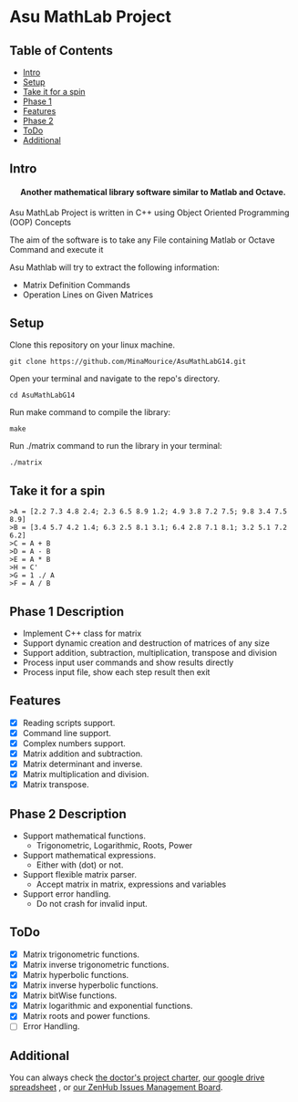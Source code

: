 Asu MathLab Project
====================
## Table of Contents
- [Intro](#intro)
- [Setup](#setup)
- [Take it for a spin](#take-it-for-a-spin)
- [Phase 1](#phase-1-description)
- [Features](#features)
- [Phase 2](#phase-2-description)
- [ToDo](#todo)
- [Additional](#additional)

## Intro

<h4 align="center">Another mathematical library software similar to Matlab and Octave.</h4>
Asu MathLab Project is written in C++ using Object Oriented Programming (OOP) Concepts

The aim of the software is to
take any File containing Matlab or Octave Command and execute it

Asu Mathlab will try to extract the following information:

-  Matrix Definition Commands
-  Operation Lines on Given Matrices

## Setup

Clone this repository on your linux machine.

    git clone https://github.com/MinaMourice/AsuMathLabG14.git
Open your terminal and navigate to the repo's directory.

    cd AsuMathLabG14
Run make command to compile the library:    
    
    make
    
Run ./matrix command to run the library in your terminal:

    ./matrix
    
    
## Take it for a spin

    >A = [2.2 7.3 4.8 2.4; 2.3 6.5 8.9 1.2; 4.9 3.8 7.2 7.5; 9.8 3.4 7.5 8.9]
    >B = [3.4 5.7 4.2 1.4; 6.3 2.5 8.1 3.1; 6.4 2.8 7.1 8.1; 3.2 5.1 7.2 6.2]
    >C = A + B
    >D = A - B
    >E = A * B
    >H = C'
    >G = 1 ./ A
    >F = A / B 


## Phase 1 Description

- Implement C++ class for matrix
- Support dynamic creation and destruction of matrices of any size
- Support addition, subtraction, multiplication, transpose and division
- Process input user commands and show results directly 
- Process input file, show each step result then exit


## Features
* [x] Reading scripts support.
* [x] Command line support.
* [x] Complex numbers support.
* [x] Matrix addition and subtraction.
* [x] Matrix determinant and inverse.
* [x] Matrix multiplication and division.
* [x] Matrix transpose.

## Phase 2 Description

- Support mathematical functions. 
    * Trigonometric, Logarithmic, Roots, Power
- Support mathematical expressions.
    * Either with (dot) or not.
- Support flexible matrix parser.
    * Accept matrix in matrix, expressions and variables 
- Support error handling.
    * Do not crash for invalid input.

## ToDo

* [x] Matrix trigonometric functions.
* [x] Matrix inverse trigonometric functions.
* [x] Matrix hyperbolic functions.
* [x] Matrix inverse hyperbolic functions.
* [x] Matrix bitWise functions.
* [x] Matrix logarithmic and exponential functions.
* [X] Matrix roots and power functions.
* [ ] Error Handling.

## Additional
You can always check [the doctor's project charter](https://docs.google.com/presentation/d/1UIO4qOuu7vfbQWdxS-UbUa06dTc-YmUGgjZ1Gn9T0Bo/), [our google drive spreadsheet](
https://docs.google.com/spreadsheets/d/1DseCvOymkYyLX0A7mNgsOQ_dZ9WUEAJQ0_6GCJYxdfg/) , or [our ZenHub Issues Management Board](https://app.zenhub.com/workspace/o/minamourice/asumathlabg14/boards).


